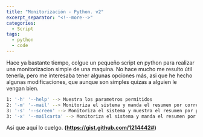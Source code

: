 ```yaml
---
title: "Monitorización - Python. v2"
excerpt_separator: "<!--more-->"
categories:
  - Script
tags:
  - python
  - code
---
```

Hace ya bastante tiempo, colgue un pequeño script en python para realizar una monitorizacion simple de una maquina.
No hace mucho me resulto útil tenerla, pero me interesaba tener algunas opciones más, asi que he hecho algunas modificaciones, que aunque son simples quizas a alguien le vengan bien.
<!--more-->

```bash
1: '-h' '--help' --> Muestra los parametros permitidos
2: '-m' '--mail' --> Monitoriza el sistema y manda el resumen por correo
3: '-s' '--screen' --> Monitoriza el sistema y muestra el resumen por pantalla
3: '-x' '--mailcarta' --> Monitoriza el sistema y manda el resumen por correo solicitando los parametros de envio
```

Así que aquí lo cuelgo. **(https://gist.github.com/1214442#)**